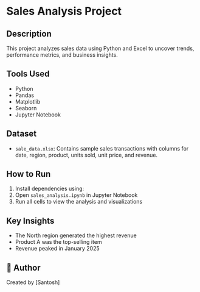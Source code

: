 #  Sales Analysis Project

##  Description
This project analyzes sales data using Python and Excel to uncover trends, performance metrics, and business insights.

##  Tools Used
- Python
- Pandas
- Matplotlib
- Seaborn
- Jupyter Notebook

##  Dataset
- `sale_data.xlsx`: Contains sample sales transactions with columns for date, region, product, units sold, unit price, and revenue.

##  How to Run
1. Install dependencies using:
2. Open `sales_analysis.ipynb` in Jupyter Notebook
3. Run all cells to view the analysis and visualizations

##  Key Insights
- The North region generated the highest revenue
- Product A was the top-selling item
- Revenue peaked in January 2025

## 👤 Author
Created by [Santosh]
